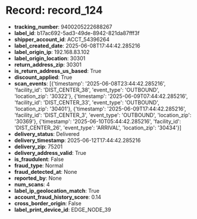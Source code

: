 # Record: record_124

- **tracking_number**: 9400205222688267
- **label_id**: b17ac692-5ad3-49de-8942-821da87fff3f
- **shipper_account_id**: ACCT_54396264
- **label_created_date**: 2025-06-08T17:44:42.285216
- **label_origin_ip**: 192.168.83.102
- **label_origin_location**: 30301
- **return_address_zip**: 30301
- **is_return_address_us_based**: True
- **discount_applied**: True
- **scan_events**: [{'timestamp': '2025-06-08T23:44:42.285216', 'facility_id': 'DIST_CENTER_38', 'event_type': 'OUTBOUND', 'location_zip': '30322'}, {'timestamp': '2025-06-09T07:44:42.285216', 'facility_id': 'DIST_CENTER_33', 'event_type': 'OUTBOUND', 'location_zip': '30401'}, {'timestamp': '2025-06-09T17:44:42.285216', 'facility_id': 'DIST_CENTER_3', 'event_type': 'OUTBOUND', 'location_zip': '30369'}, {'timestamp': '2025-06-10T05:44:42.285216', 'facility_id': 'DIST_CENTER_26', 'event_type': 'ARRIVAL', 'location_zip': '30434'}]
- **delivery_status**: Delivered
- **delivery_timestamp**: 2025-06-12T17:44:42.285216
- **delivery_zip**: 75201
- **delivery_address_valid**: True
- **is_fraudulent**: False
- **fraud_type**: Normal
- **fraud_detected_at**: None
- **reported_by**: None
- **num_scans**: 4
- **label_ip_geolocation_match**: True
- **account_fraud_history_score**: 0.14
- **cross_border_origin**: False
- **label_print_device_id**: EDGE_NODE_39